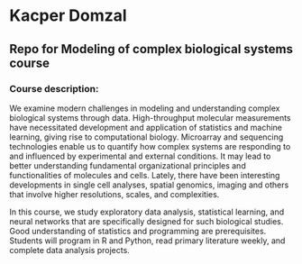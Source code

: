 # Kacper Domzal 
## Repo for Modeling of complex biological systems course

### Course description:
We examine modern challenges in modeling and understanding complex biological systems through data. High-throughput molecular measurements have necessitated development and application of statistics and machine learning, giving rise to computational biology. Microarray and sequencing technologies enable us to quantify how complex systems are responding to and influenced by experimental and external conditions. It may lead to better understanding fundamental organizational principles and functionalities of molecules and cells. Lately, there have been interesting developments in single cell analyses, spatial genomics, imaging and others that involve higher resolutions, scales, and complexities.

In this course, we study exploratory data analysis, statistical learning, and neural networks that are specifically designed for such biological studies. Good understanding of statistics and programming are prerequisites. Students will program in R and Python, read primary literature weekly, and complete data analysis projects.
